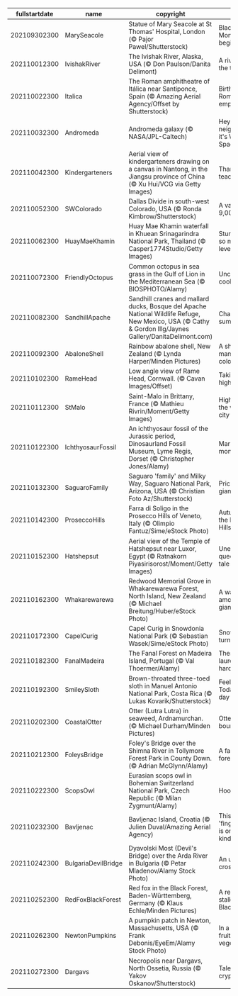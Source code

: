 |fullstartdate|name|copyright|title|image|
|--|--|--|--|--|
202109302300|MarySeacole|Statue of Mary Seacole at St Thomas' Hospital, London (© Pajor Pawel/Shutterstock)|Black History Month begins|![](/en-GB/2021/10/202109302300MarySeacole.jpg)|
202110012300|IvishakRiver|The Ivishak River, Alaska, USA (© Don Paulson/Danita Delimont)|A river on the tundra|![](/en-GB/2021/10/202110012300IvishakRiver.jpg)|
202110022300|Italica|The Roman amphitheatre of Itálica near Santiponce, Spain (© Amazing Aerial Agency/Offset by Shutterstock)|Birthplace of Roman emperors|![](/en-GB/2021/10/202110022300Italica.jpg)|
202110032300|Andromeda|Andromeda galaxy (© NASA/JPL-Caltech)|Hey neighbour, it's World Space Week!|![](/en-GB/2021/10/202110032300Andromeda.jpg)|
202110042300|Kindergarteners|Aerial view of kindergarteners drawing on a canvas in Nantong, in the Jiangsu province of China (© Xu Hui/VCG via Getty Images)|Thank you teachers!|![](/en-GB/2021/10/202110042300Kindergarteners.jpg)|
202110052300|SWColorado|Dallas Divide in south-west Colorado, USA  (© Ronda Kimbrow/Shutterstock)|A valley at 9,000ft|![](/en-GB/2021/10/202110052300SWColorado.jpg)|
202110062300|HuayMaeKhamin|Huay Mae Khamin waterfall in Khuean Srinagarindra National Park, Thailand (© Casper1774Studio/Getty Images)|Stunning on so many levels|![](/en-GB/2021/10/202110062300HuayMaeKhamin.jpg)|
202110072300|FriendlyOctopus|Common octopus in sea grass in the Gulf of Lion in the Mediterranean Sea (© BIOSPHOTO/Alamy)|Uncommonly cool|![](/en-GB/2021/10/202110072300FriendlyOctopus.jpg)|
202110082300|SandhillApache|Sandhill cranes and mallard ducks, Bosque del Apache National Wildlife Refuge, New Mexico, USA (© Cathy & Gordon Illg/Jaynes Gallery/DanitaDelimont.com)|Chasing summer|![](/en-GB/2021/10/202110082300SandhillApache.jpg)|
202110092300|AbaloneShell|Rainbow abalone shell, New Zealand (© Lynda Harper/Minden Pictures)|A shell of many colours|![](/en-GB/2021/10/202110092300AbaloneShell.jpg)|
202110102300|RameHead|Low angle view of Rame Head, Cornwall. (© Cavan Images/Offset)|Taking the high ground|![](/en-GB/2021/10/202110102300RameHead.jpg)|
202110112300|StMalo|Saint-Malo in Brittany, France (© Mathieu Rivrin/Moment/Getty Images)|High tide at the walled city|![](/en-GB/2021/10/202110112300StMalo.jpg)|
202110122300|IchthyosaurFossil|An ichthyosaur fossil of the Jurassic period, Dinosaurland Fossil Museum, Lyme Regis, Dorset (© Christopher Jones/Alamy)|Mary's monster find|![](/en-GB/2021/10/202110122300IchthyosaurFossil.jpg)|
202110132300|SaguaroFamily|Saguaro 'family' and Milky Way, Saguaro National Park, Arizona, USA (© Christian Foto Az/Shutterstock)|Prickly giants|![](/en-GB/2021/10/202110132300SaguaroFamily.jpg)|
202110142300|ProseccoHills|Farra di Soligo in the Prosecco Hills of Veneto, Italy (© Olimpio Fantuz/Sime/eStock Photo)|Autumn in the Prosecco Hills|![](/en-GB/2021/10/202110142300ProseccoHills.jpg)|
202110152300|Hatshepsut|Aerial view of the Temple of Hatshepsut near Luxor, Egypt (© Ratnakorn Piyasirisorost/Moment/Getty Images)|Unearthing a queen's lost tale|![](/en-GB/2021/10/202110152300Hatshepsut.jpg)|
202110162300|Whakarewarewa|Redwood Memorial Grove in Whakarewarewa Forest, North Island, New Zealand (© Michael Breitung/Huber/eStock Photo)|A walk among the giants|![](/en-GB/2021/10/202110162300Whakarewarewa.jpg)|
202110172300|CapelCurig|Capel Curig in Snowdonia National Park (© Sebastian Wasek/Sime/eStock Photo)|Snowdonia turns 70|![](/en-GB/2021/10/202110172300CapelCurig.jpg)|
202110182300|FanalMadeira|The Fanal Forest on Madeira Island, Portugal (© Val Thoermer/Alamy)|These laurels are hardy|![](/en-GB/2021/10/202110182300FanalMadeira.jpg)|
202110192300|SmileySloth|Brown-throated three-toed sloth in Manuel Antonio National Park, Costa Rica (© Lukas Kovarik/Shutterstock)|Feeling lazy? Today's your day|![](/en-GB/2021/10/202110192300SmileySloth.jpg)|
202110202300|CoastalOtter|Otter (Lutra Lutra) in seaweed, Ardnamurchan. (© Michael Durham/Minden Pictures)|Otters bounce back|![](/en-GB/2021/10/202110202300CoastalOtter.jpg)|
202110212300|FoleysBridge|Foley's Bridge over the Shimna River in Tollymore Forest Park in County Down. (© Adrian McGlynn/Alamy)|A fantastical forest park|![](/en-GB/2021/10/202110212300FoleysBridge.jpg)|
202110222300|ScopsOwl|Eurasian scops owl in Bohemian Switzerland National Park, Czech Republic (© Milan Zygmunt/Alamy)|Hoo's there?|![](/en-GB/2021/10/202110222300ScopsOwl.jpg)|
202110232300|Bavljenac|Bavljenac Island, Croatia (© Julien Duval/Amazing Aerial Agency)|This 'fingerprint' is one of a kind|![](/en-GB/2021/10/202110232300Bavljenac.jpg)|
202110242300|BulgariaDevilBridge|Dyavolski Most (Devil's Bridge) over the Arda River in Bulgaria (© Petar Mladenov/Alamy Stock Photo)|An unholy crossing?|![](/en-GB/2021/10/202110242300BulgariaDevilBridge.jpg)|
202110252300|RedFoxBlackForest|Red fox in the Black Forest, Baden-Württemberg, Germany (© Klaus Echle/Minden Pictures)|A red fox stalks the Black Forest|![](/en-GB/2021/10/202110252300RedFoxBlackForest.jpg)|
202110262300|NewtonPumpkins|A pumpkin patch in Newton, Massachusetts, USA (© Frank Debonis/EyeEm/Alamy Stock Photo)|In a field of fruit…or vegetable?|![](/en-GB/2021/10/202110262300NewtonPumpkins.jpg)|
202110272300|Dargavs|Necropolis near Dargavs, North Ossetia, Russia (© Yakov Oskanov/Shutterstock)|Tale from the crypts|![](/en-GB/2021/10/202110272300Dargavs.jpg)|

